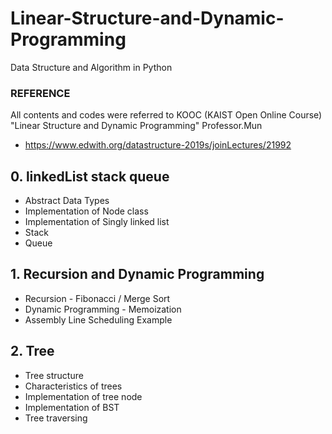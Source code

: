 # Linear-Structure-and-Dynamic-Programming
Data Structure and Algorithm in Python

### REFERENCE
All contents and codes were referred to KOOC (KAIST Open Online Course) "Linear Structure and Dynamic Programming" Professor.Mun
* https://www.edwith.org/datastructure-2019s/joinLectures/21992

## 0. linkedList stack queue
* Abstract Data Types
* Implementation of Node class
* Implementation of Singly linked list
* Stack
* Queue


## 1. Recursion and Dynamic Programming
* Recursion - Fibonacci / Merge Sort
* Dynamic Programming - Memoization
* Assembly Line Scheduling Example

## 2. Tree
* Tree structure
* Characteristics of trees
* Implementation of tree node
* Implementation of BST
* Tree traversing
